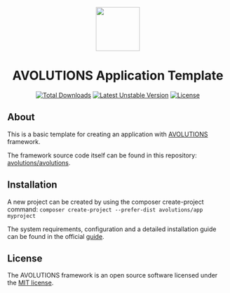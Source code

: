 <p align="center"><img src="http://avolutions.org/image/logo_without_text.png" width="100"></p>
<h1 align="center">AVOLUTIONS Application Template</h1>
<p align="center">
  <a href="https://packagist.org/packages/avolutions/app"><img src="https://poser.pugx.org/avolutions/app/downloads.svg" alt="Total Downloads"></a>  
  <a href="https://packagist.org/packages/avolutions/app"><img src="https://poser.pugx.org/avolutions/app/v/unstable.svg" alt="Latest Unstable Version"></a>
  <a href="https://packagist.org/packages/avolutions/app"><img src="https://poser.pugx.org/avolutions/app/license.svg" alt="License"></a>
</p>

## About
This is a basic template for creating an application with [AVOLUTIONS](https://avolutions.org) framework.

The framework source code itself can be found in this repository: [avolutions/avolutions](https://github.com/avolutions/avolutions).

## Installation
A new project can be created by using the composer create-project command:
```composer create-project --prefer-dist avolutions/app myproject```

The system requirements, configuration and a detailed installation guide can be found in the official [guide](http://avolutions.org/guide/installation).

## License
The AVOLUTIONS framework is an open source software licensed under the [MIT license](https://github.com/avolutions/avolutions/blob/master/LICENSE).
